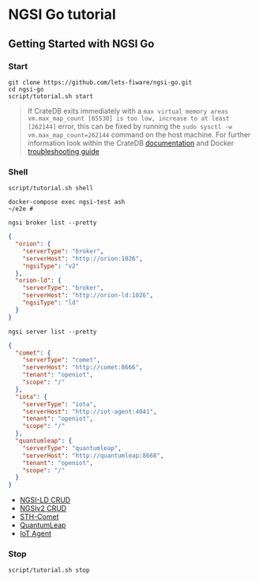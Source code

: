 # NGSI Go tutorial

## Getting Started with NGSI Go

### Start

```console
git clone https://github.com/lets-fiware/ngsi-go.git
cd ngsi-go
script/tutorial.sh start
```

> If CrateDB exits immediately with a
> `max virtual memory areas vm.max_map_count [65530] is too low, increase to at least [262144]` error, this can be fixed
> by running the `sudo sysctl -w vm.max_map_count=262144` command on the host machine. For further information look within
> the CrateDB [documentation](https://crate.io/docs/crate/howtos/en/latest/admin/bootstrap-checks.html#bootstrap-checks)
> and Docker
> [troubleshooting guide](https://crate.io/docs/crate/howtos/en/latest/deployment/containers/docker.html#troubleshooting)

### Shell

```console
script/tutorial.sh shell
```

```console
docker-compose exec ngsi-test ash
~/e2e # 
```

```console
ngsi broker list --pretty
```

```json
{
  "orion": {
    "serverType": "broker",
    "serverHost": "http://orion:1026",
    "ngsiType": "v2"
  },
  "orion-ld": {
    "serverType": "broker",
    "serverHost": "http://orion-ld:1026",
    "ngsiType": "ld"
  }
}
```

```console
ngsi server list --pretty
```

```json
{
  "comet": {
    "serverType": "comet",
    "serverHost": "http://comet:8666",
    "tenant": "openiot",
    "scope": "/"
  },
  "iota": {
    "serverType": "iota",
    "serverHost": "http://iot-agent:4041",
    "tenant": "openiot",
    "scope": "/"
  },
  "quantumleap": {
    "serverType": "quantumleap",
    "serverHost": "http://quantumleap:8668",
    "tenant": "openiot",
    "scope": "/"
  }
}
```

-   [NGSI-LD CRUD](ngsi-ld-crud.md)
-   [NGSIv2 CRUD](ngsi-v2-crud.md)
-   [STH-Comet](comet.md)
-   [QuantumLeap](quantumleap.md)
-   [IoT Agent](iot-agent.md)

### Stop

```console
script/tutorial.sh stop
```
